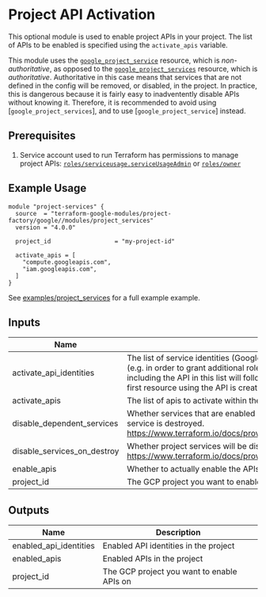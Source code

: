 # Project API Activation

This optional module is used to enable project APIs in your project. The list of
APIs to be enabled is specified using the `activate_apis` variable.

This module uses the [`google_project_service`](https://www.terraform.io/docs/providers/google/r/google_project_service.html)
resource, which is  _non-authoritative_, as opposed to the [`google_project_services`](https://www.terraform.io/docs/providers/google/r/google_project_services.html)
resource, which is _authoritative_. Authoritative in this case means that services
that are not defined in the config will be removed, or disabled, in the project.
In practice, this is dangerous because it is fairly easy to inadventently disable
APIs without knowing it. Therefore, it is recommended to avoid using
[`google_project_services`], and to use [`google_project_service`] instead.


## Prerequisites

1. Service account used to run Terraform has permissions to manage project APIs:
[`roles/serviceusage.serviceUsageAdmin`](https://cloud.google.com/iam/docs/understanding-roles#service-usage-roles) or [`roles/owner`](https://cloud.google.com/iam/docs/understanding-roles#primitive_role_definitions)

## Example Usage
```
module "project-services" {
  source  = "terraform-google-modules/project-factory/google//modules/project_services"
  version = "4.0.0"

  project_id                  = "my-project-id"

  activate_apis = [
    "compute.googleapis.com",
    "iam.googleapis.com",
  ]
}
```

See [examples/project_services](./examples/project_services) for a full example example.

<!-- BEGINNING OF PRE-COMMIT-TERRAFORM DOCS HOOK -->
## Inputs

| Name | Description | Type | Default | Required |
|------|-------------|:----:|:-----:|:-----:|
| activate\_api\_identities | The list of service identities (Google Managed service account for the API) to force-create for the project (e.g. in order to grant additional roles). APIs in this list will automatically be appended to `activate_apis`. Not including the API in this list will follow the default behaviour for identity creation (which is usually when the first resource using the API is created). | object | `<list>` | no |
| activate\_apis | The list of apis to activate within the project | list(string) | `<list>` | no |
| disable\_dependent\_services | Whether services that are enabled and which depend on this service should also be disabled when this service is destroyed. https://www.terraform.io/docs/providers/google/r/google_project_service.html#disable_dependent_services | string | `"true"` | no |
| disable\_services\_on\_destroy | Whether project services will be disabled when the resources are destroyed. https://www.terraform.io/docs/providers/google/r/google_project_service.html#disable_on_destroy | string | `"true"` | no |
| enable\_apis | Whether to actually enable the APIs. If false, this module is a no-op. | string | `"true"` | no |
| project\_id | The GCP project you want to enable APIs on | string | n/a | yes |

## Outputs

| Name | Description |
|------|-------------|
| enabled\_api\_identities | Enabled API identities in the project |
| enabled\_apis | Enabled APIs in the project |
| project\_id | The GCP project you want to enable APIs on |

<!-- END OF PRE-COMMIT-TERRAFORM DOCS HOOK -->
